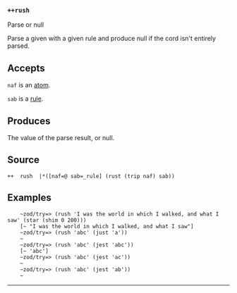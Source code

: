 ### `++rush`

Parse or null

Parse a given with a given rule and produce null if the cord isn't
entirely parsed.

Accepts
-------

`naf` is an [atom]().

`sab` is a [rule]().

Produces
--------

The value of the parse result, or null.

Source
------

    ++  rush  |*([naf=@ sab=_rule] (rust (trip naf) sab))

Examples
--------

        ~zod/try=> (rush 'I was the world in which I walked, and what I saw' (star (shim 0 200)))
        [~ "I was the world in which I walked, and what I saw"]
        ~zod/try=> (rush 'abc' (just 'a'))
        ~
        ~zod/try=> (rush 'abc' (jest 'abc'))
        [~ 'abc']
        ~zod/try=> (rush 'abc' (jest 'ac'))
        ~
        ~zod/try=> (rush 'abc' (jest 'ab'))
        ~



***
